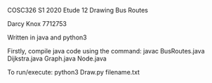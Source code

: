 COSC326 S1 2020
Etude 12 Drawing Bus Routes

Darcy Knox 7712753

Written in java and python3

Firstly, compile java code using the command:
javac BusRoutes.java Dijkstra.java Graph.java Node.java

To run/execute:
python3 Draw.py filename.txt
